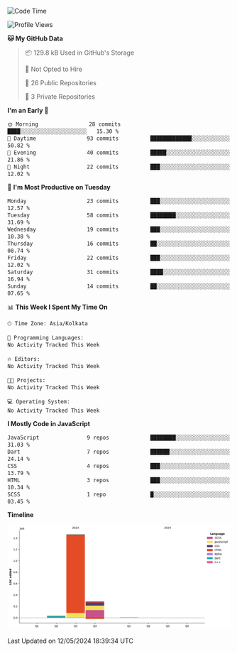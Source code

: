 <!--START_SECTION:waka-->
![Code Time](http://img.shields.io/badge/Code%20Time-358%20hrs%2026%20mins-blue)

![Profile Views](http://img.shields.io/badge/Profile%20Views-11-blue)

**🐱 My GitHub Data** 

> 📦 129.8 kB Used in GitHub's Storage 
 > 
> 🚫 Not Opted to Hire
 > 
> 📜 26 Public Repositories 
 > 
> 🔑 3 Private Repositories 
 > 
**I'm an Early 🐤** 

```text
🌞 Morning                28 commits          ████░░░░░░░░░░░░░░░░░░░░░   15.30 % 
🌆 Daytime                93 commits          █████████████░░░░░░░░░░░░   50.82 % 
🌃 Evening                40 commits          █████░░░░░░░░░░░░░░░░░░░░   21.86 % 
🌙 Night                  22 commits          ███░░░░░░░░░░░░░░░░░░░░░░   12.02 % 
```
📅 **I'm Most Productive on Tuesday** 

```text
Monday                   23 commits          ███░░░░░░░░░░░░░░░░░░░░░░   12.57 % 
Tuesday                  58 commits          ████████░░░░░░░░░░░░░░░░░   31.69 % 
Wednesday                19 commits          ███░░░░░░░░░░░░░░░░░░░░░░   10.38 % 
Thursday                 16 commits          ██░░░░░░░░░░░░░░░░░░░░░░░   08.74 % 
Friday                   22 commits          ███░░░░░░░░░░░░░░░░░░░░░░   12.02 % 
Saturday                 31 commits          ████░░░░░░░░░░░░░░░░░░░░░   16.94 % 
Sunday                   14 commits          ██░░░░░░░░░░░░░░░░░░░░░░░   07.65 % 
```


📊 **This Week I Spent My Time On** 

```text
🕑︎ Time Zone: Asia/Kolkata

💬 Programming Languages: 
No Activity Tracked This Week

🔥 Editors: 
No Activity Tracked This Week

🐱‍💻 Projects: 
No Activity Tracked This Week

💻 Operating System: 
No Activity Tracked This Week
```

**I Mostly Code in JavaScript** 

```text
JavaScript               9 repos             ████████░░░░░░░░░░░░░░░░░   31.03 % 
Dart                     7 repos             ██████░░░░░░░░░░░░░░░░░░░   24.14 % 
CSS                      4 repos             ███░░░░░░░░░░░░░░░░░░░░░░   13.79 % 
HTML                     3 repos             ███░░░░░░░░░░░░░░░░░░░░░░   10.34 % 
SCSS                     1 repo              █░░░░░░░░░░░░░░░░░░░░░░░░   03.45 % 
```



**Timeline**

![Lines of Code chart](https://raw.githubusercontent.com/sairam030/sairam030/main/assets/bar_graph.png)


 Last Updated on 12/05/2024 18:39:34 UTC
<!--END_SECTION:waka-->
